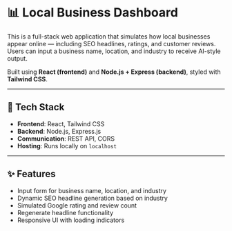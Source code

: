 # 📊 Local Business Dashboard

This is a full-stack web application that simulates how local businesses appear online — including SEO headlines, ratings, and customer reviews. Users can input a business name, location, and industry to receive AI-style output.

Built using **React (frontend)** and **Node.js + Express (backend)**, styled with **Tailwind CSS**.

---

## 🧩 Tech Stack

- **Frontend**: React, Tailwind CSS
- **Backend**: Node.js, Express.js
- **Communication**: REST API, CORS
- **Hosting**: Runs locally on `localhost`

---

## ✨ Features

- Input form for business name, location, and industry
- Dynamic SEO headline generation based on industry
- Simulated Google rating and review count
- Regenerate headline functionality
- Responsive UI with loading indicators
